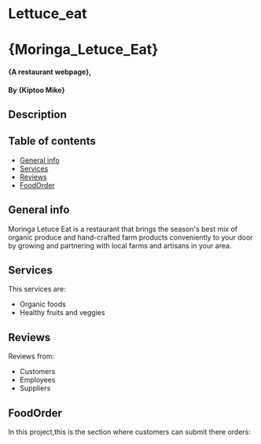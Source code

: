 # Lettuce_eat
# {Moringa_Letuce_Eat}
#### {A restaurant webpage},
#### By **{Kiptoo Mike}**
## Description

## Table of contents
* [General info](#general-info)
* [Services](#services)
* [Reviews](#reviews)
* [FoodOrder](#foodorder)

## General info
Moringa Letuce Eat is a restaurant that brings the season's best mix of organic produce and hand-crafted farm products conveniently to your door by growing and partnering with local farms and artisans in your area.
	
## Services
This services are:
* Organic foods
* Healthy fruits and veggies

## Reviews
Reviews from:
* Customers
* Employees
* Suppliers
	
## FoodOrder
In this project,this is the section where customers can submit there orders: